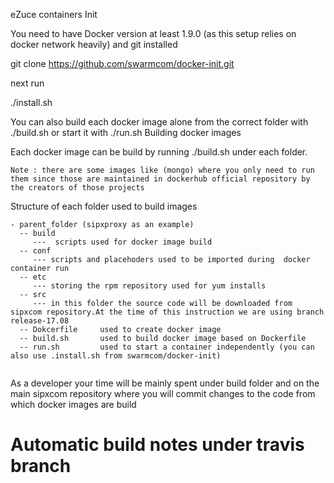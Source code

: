 eZuce containers
Init

You need to have Docker version at least 1.9.0 (as this setup relies on docker network heavily) and git installed

git clone https://github.com/swarmcom/docker-init.git

next run

./install.sh

You can also build each docker image alone from the correct folder with ./build.sh or start it with ./run.sh
Building docker images

Each docker image can be build by running ./build.sh under each folder.

    Note : there are some images like (mongo) where you only need to run them since those are maintained in dockerhub official repository by the creators of those projects

Structure of each folder used to build images
```
- parent_folder (sipxproxy as an example)
  -- build
     ---  scripts used for docker image build
  -- conf 
     --- scripts and placehoders used to be imported during  docker container run
  -- etc
     --- storing the rpm repository used for yum installs
  -- src
     --- in this folder the source code will be downloaded from sipxcom repository.At the time of this instruction we are using branch release-17.08
  -- Dokcerfile     used to create docker image   
  -- build.sh       used to build docker image based on Dockerfile
  -- run.sh         used to start a container independently (you can also use .install.sh from swarmcom/docker-init)
     
```
As a developer your time will be mainly spent under build folder and on the main sipxcom repository where you will commit changes to the code from which docker images are build

Automatic build notes under travis branch
=====


